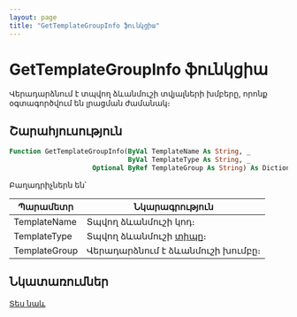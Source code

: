 ```yaml
---
layout: page
title: "GetTemplateGroupInfo ֆունկցիա"
---
```


# GetTemplateGroupInfo ֆունկցիա

Վերադարձնում է տպվող ձևանմուշի տվյալների խմբերը, որոնք օգտագործվում են լրացման ժամանակ։

## Շարահյուսություն

``` vb
Function GetTemplateGroupInfo(ByVal TemplateName As String, _
                              ByVal TemplateType As String, _
                     Optional ByRef TemplateGroup As String) As Dictionary
```

Բաղադրիչներն են՝
    
| Պարամետր | Նկարագրություն |
|--|--|
| TemplateName | Տպվող ձևանմուշի կոդ։ |
| TemplateType | Տպվող ձևանմուշի [տիպը](../../TemplateTypes.html)։ |
| TemplateGroup | Վերադարձնում է ձևանմուշի խումբը։ |

## Նկատառումներ

[Տես նաև](../../functions.html)
